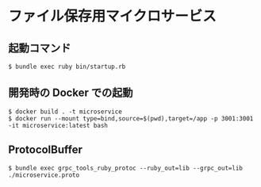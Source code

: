 # ファイル保存用マイクロサービス

## 起動コマンド
~~~
$ bundle exec ruby bin/startup.rb
~~~

## 開発時の Docker での起動
~~~
$ docker build . -t microservice
$ docker run --mount type=bind,source=$(pwd),target=/app -p 3001:3001 -it microservice:latest bash
~~~

## ProtocolBuffer
~~~
$ bundle exec grpc_tools_ruby_protoc --ruby_out=lib --grpc_out=lib ./microservice.proto
~~~